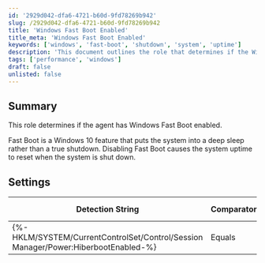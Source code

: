 ```yaml
---
id: '2929d042-dfa6-4721-b60d-9fd78269b942'
slug: /2929d042-dfa6-4721-b60d-9fd78269b942
title: 'Windows Fast Boot Enabled'
title_meta: 'Windows Fast Boot Enabled'
keywords: ['windows', 'fast-boot', 'shutdown', 'system', 'uptime']
description: 'This document outlines the role that determines if the Windows Fast Boot feature is enabled on a system. Fast Boot is a Windows 10 feature that allows the system to enter a deep sleep mode instead of a full shutdown, affecting system uptime. The document includes settings and detection strings for checking the Fast Boot status.'
tags: ['performance', 'windows']
draft: false
unlisted: false
---
```


## Summary

This role determines if the agent has Windows Fast Boot enabled.

Fast Boot is a Windows 10 feature that puts the system into a deep sleep rather than a true shutdown. Disabling Fast Boot causes the system uptime to reset when the system is shut down.

## Settings

| Detection String                                                                    | Comparator | Result | Applicable OS |
| ----------------------------------------------------------------------------------- | ---------- | ------ | ------------- |
| \{%-HKLM/SYSTEM/CurrentControlSet/Control/Session Manager/Power:HiberbootEnabled-%} | Equals     | 1      | Windows       |


